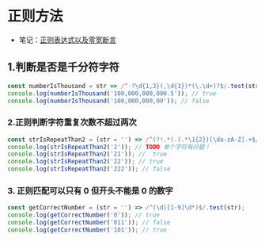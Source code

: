 # 正则方法

- 笔记：[正则表达式以及零宽断言](https://github.com/houfeii/javascript-live/blob/main/01-js%E5%9F%BA%E7%A1%80/003-%E6%AD%A3%E5%88%99%E8%A1%A8%E8%BE%BE%E5%BC%8F%E4%BB%A5%E5%8F%8A%E9%9B%B6%E5%AE%BD%E6%96%AD%E8%A8%80.md)

## 1.判断是否是千分符字符

```js
const numberIsThousand = str => /^-?\d{1,3}(,\d{3})*(\.\d+)?$/.test(str);
console.log(numberIsThousand('100,000,000,000.5')); // true
console.log(numberIsThousand('100,000,000,00')); // false
```

### 2.正则判断字符重复次数不超过两次

```js
const strIsRepeatThan2 = (str = '') => /^(?!.*(.).*\1{2})[\da-zA-Z].+$/.test(str);
console.log(strIsRepeatThan2('2')); // TODO 单个字符有问题！
console.log(strIsRepeatThan2('21')); //  true
console.log(strIsRepeatThan2('22')); // true
console.log(strIsRepeatThan2('222')); // false
```

### 3. 正则匹配可以只有 0 但开头不能是 0 的数字

```js
const getCorrectNumber = (str = '') => /^(\d|[1-9]\d*)$/.test(str);
console.log(getCorrectNumber('0')); // true
console.log(getCorrectNumber('011')); // false
console.log(getCorrectNumber('101')); // true
```
